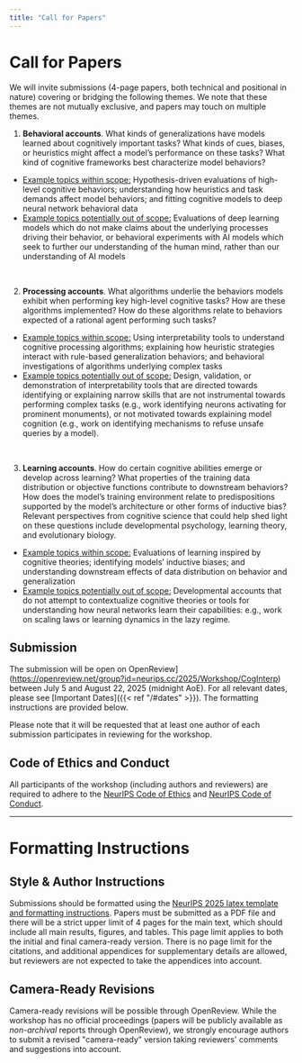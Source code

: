 ```yaml
---
title: "Call for Papers"
---
```


# Call for Papers


We will invite submissions (4-page papers, both technical and positional in nature) covering or bridging the following themes. We note that these themes are not mutually exclusive, and papers may touch on multiple
themes.
  
1. **Behavioral accounts**. What kinds of generalizations have models learned about cognitively important
tasks? What kinds of cues, biases, or heuristics might affect a model’s performance on these tasks? What
kind of cognitive frameworks best characterize model behaviors?
  - <ins>Example topics within scope:</ins> Hypothesis-driven evaluations of high-level cognitive behaviors; understanding how heuristics and task demands affect model behaviors; and fitting cognitive models to deep neural network behavioral data 
  - <ins>Example topics potentially out of scope:</ins> Evaluations of deep learning models which do not make claims about the underlying processes driving their behavior, or behavioral experiments with AI models which seek to further our understanding of the human mind, rather than our understanding of AI models

<br>

2. **Processing accounts**. What algorithms underlie the behaviors models exhibit when performing key
high-level cognitive tasks? How are these algorithms implemented? How do these algorithms relate to
behaviors expected of a rational agent performing such tasks?
  - <ins>Example topics within scope:</ins> Using interpretability tools to understand cognitive processing algorithms; explaining how heuristic strategies interact with rule-based generalization behaviors; and behavioral investigations of algorithms underlying complex tasks
  - <ins>Example topics potentially out of scope:</ins> Design, validation, or demonstration of interpretability tools that are directed towards identifying or explaining narrow skills that are not instrumental towards performing complex tasks (e.g., work identifying neurons activating for prominent monuments), or not motivated towards explaining model cognition (e.g., work on identifying mechanisms to refuse unsafe queries by a model).

<br>

3. **Learning accounts**. How do certain cognitive abilities emerge or develop across learning? What properties of the training data distribution or objective functions contribute to downstream behaviors? How does the model’s training environment relate to predispositions supported by the model’s architecture or other forms of inductive bias? Relevant perspectives from cognitive science that could help shed light on these questions include developmental psychology, learning theory, and evolutionary biology.
  - <ins>Example topics within scope:</ins> Evaluations of learning inspired by cognitive theories; identifying models’ inductive biases; and understanding downstream effects of data distribution on behavior and generalization 
  - <ins>Example topics potentially out of scope:</ins> Developmental accounts that do not attempt to contextualize
cognitive theories or tools for understanding how neural networks learn their capabilities: e.g., work on
scaling laws or learning dynamics in the lazy regime.




## Submission

The submission will be open on OpenReview](https://openreview.net/group?id=neurips.cc/2025/Workshop/CogInterp) between July 5 and August 22, 2025 (midnight AoE). For all relevant dates, please see [Important Dates]({{< ref "/#dates" >}}). The formatting instructions are provided below.

Please note that it will be requested that at least one author of each submission participates in reviewing for the workshop. 



## Code of Ethics and Conduct

All participants of the workshop (including authors and reviewers) are required to adhere to the [NeurIPS Code of Ethics](https://neurips.cc/public/EthicsGuidelines) and [NeurIPS Code of Conduct](https://neurips.cc/public/CodeOfConduct).


---

# Formatting Instructions

## Style & Author Instructions

Submissions should be formatted using the [NeurIPS 2025 latex template and formatting instructions](https://media.neurips.cc/Conferences/NeurIPS2025/Styles.zip). Papers must be submitted as a PDF file and there will be a strict upper limit of 4 pages for the main text, which should include all main results, figures, and tables. This page limit applies to both the initial and final camera-ready version. There is no page limit for the citations, and additional appendices for supplementary details are allowed, but reviewers are not expected to take the appendices into account. 


## Camera-Ready Revisions 

Camera-ready revisions will be possible through OpenReview. While the workshop has no official proceedings (papers will be publicly available as _non-archival_ reports through OpenReview), we strongly encourage authors to submit a revised "camera-ready" version taking reviewers' comments and suggestions into account. 

<!-- We suggest uploading a revised version prior to the workshop, and possibly another final version (incorporating additional feedback from the poster session and workshop) one week after the workshop.  -->


